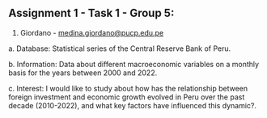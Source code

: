 ## Assignment 1 - Task 1 - Group 5:

1.	Giordano - medina.giordano@pucp.edu.pe

a.	Database:  Statistical series of the Central Reserve Bank of Peru.

b.	Information:  Data about different macroeconomic variables on a monthly basis for the years between 2000 and 2022.

c.	Interest: I would like to study about how has the relationship between foreign investment and economic growth evolved in Peru over the past decade (2010-2022), and what key factors have influenced this dynamic?.
